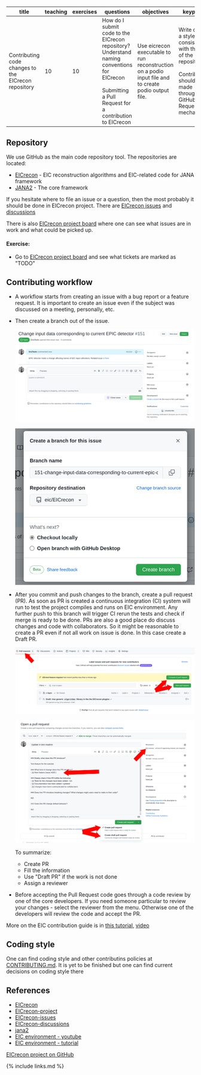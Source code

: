

| title                                               | teaching | exercises | questions                                                                                                                                                      | objectives                                                                                           | keypoints                                                                                                                                           |
|-----------------------------------------------------|----------|-----------|----------------------------------------------------------------------------------------------------------------------------------------------------------------|------------------------------------------------------------------------------------------------------|-----------------------------------------------------------------------------------------------------------------------------------------------------|
| Contributing code changes to the EICrecon repository | 10       | 10        | How do I submit code to the EICrecon repository? Understand naming conventions for EICrecon <br/><br/>Submitting a Pull Request for a contribution to EICrecon | Use eicrecon executable to run reconstruction on a podio input file and to create podio output file. | Write code in a style consistent with the rest of the repository.<br/><br/> Contributions should be made through the GitHub Pull Request mechanism. |



## Repository

We use GitHub as the main code repository tool. The repositories are located:

- [EICrecon][eicrecon] - EIC reconstruction algorithms and EIC-related code for JANA framework
- [JANA2][jana2] - The core framework

If you hesitate where to file an issue or a question, then the most probably it should be done in EICrecon project. There are [EICrecon issues][eicrecon-issues] and [discussions](https://github.com/eic/EICrecon/discussions)

There is also [EICrecon project board][eicrecon-project] where one can see what issues are in work and what could be picked up.

#### Exercise:

- Go to [EICrecon project board][eicrecon-project] and see what tickets are marked as "TODO"



## Contributing workflow

- A workflow starts from creating an issue with a bug report or a feature request. It is important to create an issue even if the subject was discussed on a meeting, personally, etc.

- Then create a branch out of the issue.

   ![Create branch from issue](img/create_branch_1.png)

   ![Create branch from issue](img/create_branch_2.png)

- After you commit and push changes to the branch, create a pull request (PR). As soon as PR is created a continuous integration (CI) system will run to test the project compiles and runs on EIC environment. Any further push to this branch will trigger CI rerun the tests and check if merge is ready to be done. PRs are also a good place do discuss changes and code with collaborators. So it might be reasonable to create a PR even if not all work on issue is done. In this case create a Draft PR.

   ![Create branch from issue](img/create_branch_3.png)

   ![Create branch from issue](img/create_branch_4.png)

   To summarize:

   - Create PR
   - Fill the information
   - Use "Draft PR" if the work is not done
   - Assign a reviewer

- Before accepting the Pull Request code goes through a code review by one of the core developers. If you need someone particular to review your changes - select the reviewer from the menu. Otherwise one of the developers will review the code and accept the PR.

More on the EIC contribution guide is in [this tutorial][eic-environment-tutorial], [video][eic-environment-youtube]

## Coding style

One can find coding style and other contributins policies at [CONTRIBUTING.md](https://github.com/eic/EICrecon/blob/main/CONTRIBUTING.md). It is yet to be finished but one can find current decisions on coding style there


## References

- [EICrecon][eicrecon]
- [EICrecon-project][eicrecon-project]
- [EICrecon-issues][eicrecon-issues]
- [EICrecon-discussions][eicrecon-discussions]
- [jana2][jana2]
- [EIC environment - youtube][eic-environment-youtube]
- [EIC environment - tutorial][eic-environment-tutorial]

[eicrecon]: https://github.com/eic/EICrecon
[eicrecon-project]: https://github.com/orgs/eic/projects/6/views/1
[eicrecon-issues]: https://github.com/eic/EICrecon/issues
[eicrecon-discussions]: https://github.com/eic/EICrecon/discussions
[jana2]: https://github.com/JeffersonLab/JANA2
[eic-environment-youtube]: https://youtu.be/Y0Mg24XLomY?list=PLui8F4uNCFWm3M3g3LG2cOledhI7IvTAJ
[eic-environment-tutorial]: https://eic.github.io/tutorial-setting-up-environment/

[EICrecon project on GitHub]()

{% include links.md %}
